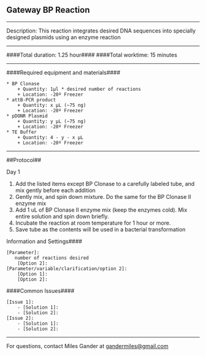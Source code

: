Gateway BP Reaction
--------------
- - - - - - - - - - - - - - - - - - - - - - - - - - - - - - - - - - - - - - - - - - - -
Description: This reaction integrates desired DNA sequences into specially designed plasmids using an enzyme reaction

- - - - - - - - - - - - - - - - - - - - - - - - - - - - - - - - - - - - - - - - - - - -
####Total duration: 1.25 hour####
####Total worktime: 15 minutes
    
- - - - - - - - - - - - - - - - - - - - - - - - - - - - - - - - - - - - - - - - - - - -

####Required equipment and materials####

    * BP Clonase
        + Quantity: 1µl * desired number of reactions
        + Location: -20º Freezer
    * attB-PCR product
        + Quantity: x µL (~75 ng)
        + Location: -20º Freezer
    * pDONR Plasmid
        + Quantity: y µL (~75 ng)
        + Location: -20º Freezer
    * TE Buffer
        + Quantity: 4 - y - x µL
        + Location: -20º Freezer

- - - - - - - - - - - - - - - - - - - - - - - - - - - - - - - - - - - - - - - - - - - - 

##Protocol##


Day 1

1. Add the listed items except BP Clonase to a carefully labeled tube, and mix gently before each addition
2. Gently mix, and spin down mixture.  Do the same for the BP Clonase II enzyme mix
3. Add 1 uL of BP Clonase II enzyme mix (keep the enzymes cold).  Mix entire solution and spin down briefly.
4. Incubate the reaction at room temperature for 1 hour or more.
5. Save tube as the contents will be used in a bacterial transformation


Information and Settings####

    [Parameter]:
       number of reactions desired
        [Option 2]:
    [Parameter/variable/clarification/option 2]:
        [Option 1]:
        [Option 2]:


####Common Issues####

    [Issue 1]:
        - [Solution 1]:
        - [Solution 2]:
    [Issue 2]:
        - [Solution 1]:
        - [Solution 2]:
- - - - - - - - - - - - - - - - - - - - - - - - - - - - - - - - - - - - - - - - - - - - 
       
For questions, contact Miles Gander at gandermiles@gmail.com    
